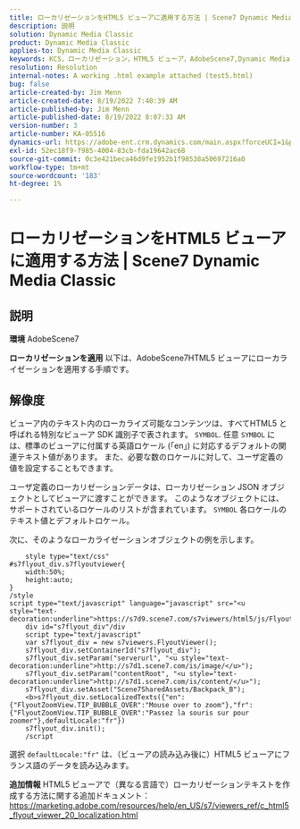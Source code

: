 ```yaml
---
title: ローカリゼーションをHTML5 ビューアに適用する方法 | Scene7 Dynamic Media Classic
description: 説明
solution: Dynamic Media Classic
product: Dynamic Media Classic
applies-to: Dynamic Media Classic
keywords: KCS，ローカリゼーション，HTML5 ビューア，AdobeScene7,Dynamic Media Classic
resolution: Resolution
internal-notes: A working .html example attached (test5.html)
bug: false
article-created-by: Jim Menn
article-created-date: 8/19/2022 7:40:39 AM
article-published-by: Jim Menn
article-published-date: 8/19/2022 8:07:33 AM
version-number: 3
article-number: KA-05516
dynamics-url: https://adobe-ent.crm.dynamics.com/main.aspx?forceUCI=1&pagetype=entityrecord&etn=knowledgearticle&id=37f9dc35-921f-ed11-b83e-0022480866ad
exl-id: 52ec18f9-f985-4004-83cb-fda19642ac68
source-git-commit: 0c3e421beca46d9fe1952b1f98538a50697216a0
workflow-type: tm+mt
source-wordcount: '183'
ht-degree: 1%

---
```


# ローカリゼーションをHTML5 ビューアに適用する方法 | Scene7 Dynamic Media Classic

## 説明


<b>環境</b>
AdobeScene7

<b>ローカリゼーションを適用</b>
以下は、AdobeScene7HTML5 ビューアにローカライゼーションを適用する手順です。




## 解像度


ビューア内のテキスト内のローカライズ可能なコンテンツは、すべてHTML5 と呼ばれる特別なビューア SDK 識別子で表されます。 `SYMBOL`.
任意 `SYMBOL` には、標準のビューアに付属する英語ロケール (「en」) に対応するデフォルトの関連テキスト値があります。 また、必要な数のロケールに対して、ユーザ定義の値を設定することもできます。

ユーザ定義のローカリゼーションデータは、ローカリゼーション JSON オブジェクトとしてビューアに渡すことができます。
このようなオブジェクトには、サポートされているロケールのリストが含まれています。 `SYMBOL` 各ロケールのテキスト値とデフォルトロケール。

次に、そのようなローカライゼーションオブジェクトの例を示します。

```
    style type="text/css"
#s7flyout_div.s7flyoutviewer{
    width:50%;
    height:auto;
}
/style
script type="text/javascript" language="javascript" src="<u style="text-decoration:underline">https://s7d9.scene7.com/s7viewers/html5/js/FlyoutViewer.js</u>"/script
    div id="s7flyout_div"/div
    script type="text/javascript"
    var s7flyout_div = new s7viewers.FlyoutViewer();
    s7flyout_div.setContainerId("s7flyout_div");
    s7flyout_div.setParam("serverurl", "<u style="text-decoration:underline">http://s7d1.scene7.com/is/image/</u>");
    s7flyout_div.setParam("contentRoot", "<u style="text-decoration:underline">http://s7d1.scene7.com/is/content/</u>");
    s7flyout_div.setAsset("Scene7SharedAssets/Backpack_B");
    <b>s7flyout_div.setLocalizedTexts({"en":{"FlyoutZoomView.TIP_BUBBLE_OVER":"Mouse over to zoom"},"fr":{"FlyoutZoomView.TIP_BUBBLE_OVER":"Passez la souris sur pour zoomer"},defaultLocale:"fr"})
    s7flyout_div.init();
    /script
```

選択 `defaultLocale:"fr"` は、（ビューアの読み込み後に）HTML5 ビューアにフランス語のデータを読み込みます。

<b>追加情報</b>
HTML5 ビューアで（異なる言語で）ローカリゼーションテキストを作成する方法に関する追加ドキュメント：https://marketing.adobe.com/resources/help/en_US/s7/viewers_ref/c_html5_flyout_viewer_20_localization.html

